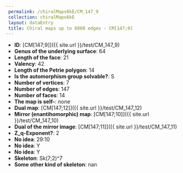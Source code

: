 ```yaml
--- 
 permalink: /chiralMaps6kE/CM_147_9 
 collection: chiralMaps6kE
 layout: dataEntry
 title: Chiral maps up to 6000 edges - CM[147;9]
---
```


- **ID**: [CM[147;9]]({{ site.url }}/test/CM_147_9)
- **Genus of the underlying surface**: 64
- **Length of the face**: 21
- **Valency**: 42
- **Length of the Petrie polygon**: 14
- **Is the automorphism group solvable?**: S
- **Number of vertices**: 7
- **Number of edges**: 147
- **Number of faces**: 14
- **The map is self-**: none
- **Dual map**: [CM[147;12]]({{ site.url }}/test/CM_147_12)
- **Mirror (enantihomorphic) map**: [CM[147;10]]({{ site.url }}/test/CM_147_10)
- **Dual of the mirror image**: [CM[147;11]]({{ site.url }}/test/CM_147_11)
- **Z_q-Exponent?**: 2
- **No idea**:  29:10
- **No idea**: Y
- **No idea**: Y
- **Skeleton**: Sk(7;2)^7
- **Some other kind of skeleton**: nan
